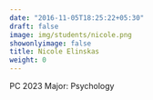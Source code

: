 ```yaml
---
date: "2016-11-05T18:25:22+05:30"
draft: false
image: img/students/nicole.png
showonlyimage: false
title: Nicole Elinskas
weight: 0
---
```


PC 2023
Major: Psychology
